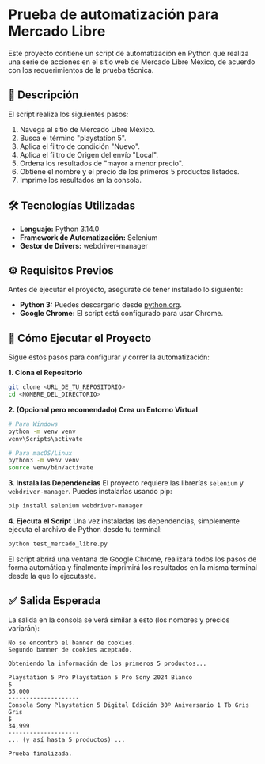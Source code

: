# Prueba de automatización para Mercado Libre

Este proyecto contiene un script de automatización en Python que realiza una serie de acciones en el sitio web de Mercado Libre México, de acuerdo con los requerimientos de la prueba técnica.

## 📝 Descripción

El script realiza los siguientes pasos:
1.  Navega al sitio de Mercado Libre México.
2.  Busca el término "playstation 5".
3.  Aplica el filtro de condición "Nuevo".
4.  Aplica el filtro de Origen del envío "Local".
5.  Ordena los resultados de "mayor a menor precio".
6.  Obtiene el nombre y el precio de los primeros 5 productos listados.
7.  Imprime los resultados en la consola.

## 🛠️ Tecnologías Utilizadas

* **Lenguaje:** Python 3.14.0
* **Framework de Automatización:** Selenium
* **Gestor de Drivers:** webdriver-manager

## ⚙️ Requisitos Previos

Antes de ejecutar el proyecto, asegúrate de tener instalado lo siguiente:

* **Python 3:** Puedes descargarlo desde [python.org](https://www.python.org/downloads/).
* **Google Chrome:** El script está configurado para usar Chrome.

## 🚀 Cómo Ejecutar el Proyecto

Sigue estos pasos para configurar y correr la automatización:

**1. Clona el Repositorio**
```bash
git clone <URL_DE_TU_REPOSITORIO>
cd <NOMBRE_DEL_DIRECTORIO>
```

**2. (Opcional pero recomendado) Crea un Entorno Virtual**
```bash
# Para Windows
python -m venv venv
venv\Scripts\activate

# Para macOS/Linux
python3 -m venv venv
source venv/bin/activate
```

**3. Instala las Dependencias**
El proyecto requiere las librerías `selenium` y `webdriver-manager`. Puedes instalarlas usando pip:
```bash
pip install selenium webdriver-manager
```

**4. Ejecuta el Script**
Una vez instaladas las dependencias, simplemente ejecuta el archivo de Python desde tu terminal:
```bash
python test_mercado_libre.py
```

El script abrirá una ventana de Google Chrome, realizará todos los pasos de forma automática y finalmente imprimirá los resultados en la misma terminal desde la que lo ejecutaste.

## ✅ Salida Esperada

La salida en la consola se verá similar a esto (los nombres y precios variarán):

```
No se encontró el banner de cookies.
Segundo banner de cookies aceptado.

Obteniendo la información de los primeros 5 productos...

Playstation 5 Pro Playstation 5 Pro Sony 2024 Blanco
$
35,000
--------------------
Consola Sony Playstation 5 Digital Edición 30º Aniversario 1 Tb Gris Gris
$
34,999
--------------------
... (y así hasta 5 productos) ...

Prueba finalizada.
```
